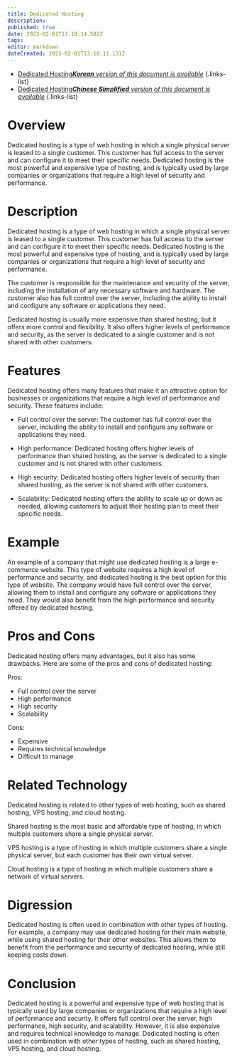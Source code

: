 ```yaml
---
title: Dedicated Hosting
description: 
published: true
date: 2023-02-01T13:18:14.582Z
tags: 
editor: markdown
dateCreated: 2023-02-01T13:18:11.131Z
---
```


- [Dedicated Hosting***Korean** version of this document is available*](/ko/Knowledge-base/Dictionary/dedicated-hosting)
{.links-list}
- [Dedicated Hosting***Chinese Simplified** version of this document is available*](/zh/Knowledge-base/Dictionary/dedicated-hosting)
{.links-list}

# Overview

Dedicated hosting is a type of web hosting in which a single physical server is leased to a single customer. This customer has full access to the server and can configure it to meet their specific needs. Dedicated hosting is the most powerful and expensive type of hosting, and is typically used by large companies or organizations that require a high level of security and performance.

# Description

Dedicated hosting is a type of web hosting in which a single physical server is leased to a single customer. This customer has full access to the server and can configure it to meet their specific needs. Dedicated hosting is the most powerful and expensive type of hosting, and is typically used by large companies or organizations that require a high level of security and performance.

The customer is responsible for the maintenance and security of the server, including the installation of any necessary software and hardware. The customer also has full control over the server, including the ability to install and configure any software or applications they need.

Dedicated hosting is usually more expensive than shared hosting, but it offers more control and flexibility. It also offers higher levels of performance and security, as the server is dedicated to a single customer and is not shared with other customers.

# Features

Dedicated hosting offers many features that make it an attractive option for businesses or organizations that require a high level of performance and security. These features include:

- Full control over the server: The customer has full control over the server, including the ability to install and configure any software or applications they need.

- High performance: Dedicated hosting offers higher levels of performance than shared hosting, as the server is dedicated to a single customer and is not shared with other customers.

- High security: Dedicated hosting offers higher levels of security than shared hosting, as the server is not shared with other customers.

- Scalability: Dedicated hosting offers the ability to scale up or down as needed, allowing customers to adjust their hosting plan to meet their specific needs.

# Example

An example of a company that might use dedicated hosting is a large e-commerce website. This type of website requires a high level of performance and security, and dedicated hosting is the best option for this type of website. The company would have full control over the server, allowing them to install and configure any software or applications they need. They would also benefit from the high performance and security offered by dedicated hosting.

# Pros and Cons

Dedicated hosting offers many advantages, but it also has some drawbacks. Here are some of the pros and cons of dedicated hosting:

Pros: 

- Full control over the server
- High performance
- High security
- Scalability

Cons:

- Expensive
- Requires technical knowledge
- Difficult to manage

# Related Technology

Dedicated hosting is related to other types of web hosting, such as shared hosting, VPS hosting, and cloud hosting. 

Shared hosting is the most basic and affordable type of hosting, in which multiple customers share a single physical server. 

VPS hosting is a type of hosting in which multiple customers share a single physical server, but each customer has their own virtual server. 

Cloud hosting is a type of hosting in which multiple customers share a network of virtual servers. 

# Digression

Dedicated hosting is often used in combination with other types of hosting. For example, a company may use dedicated hosting for their main website, while using shared hosting for their other websites. This allows them to benefit from the performance and security of dedicated hosting, while still keeping costs down.

# Conclusion

Dedicated hosting is a powerful and expensive type of web hosting that is typically used by large companies or organizations that require a high level of performance and security. It offers full control over the server, high performance, high security, and scalability. However, it is also expensive and requires technical knowledge to manage. Dedicated hosting is often used in combination with other types of hosting, such as shared hosting, VPS hosting, and cloud hosting.